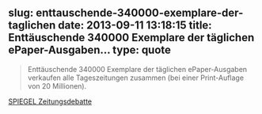 slug: enttauschende-340000-exemplare-der-taglichen
date: 2013-09-11 13:18:15
title: Enttäuschende 340000 Exemplare der täglichen ePaper-Ausgaben...
type: quote
---

> Enttäuschende 340000 Exemplare der täglichen ePaper-Ausgaben verkaufen alle Tageszeitungen zusammen (bei einer Print-Auflage von 20 Millionen).

[SPIEGEL Zeitungsdebatte](http://www.spiegel.de/static/zeitungsdebatte/index.html#page03)
